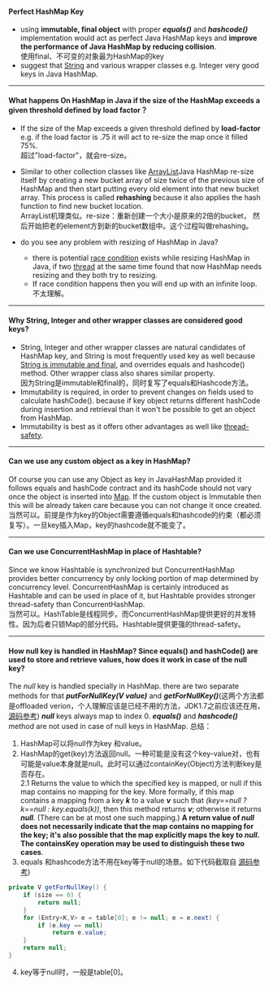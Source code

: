 #### Perfect HashMap Key
- using **immutable, final object** with proper **_equals()_** and **_hashcode()_** implementation would act as perfect Java HashMap keys and **improve the performance of Java HashMap by reducing collision**.\
使用final、不可变的对象最为HashMap的key
- suggest that [String](http://javarevisited.blogspot.sg/2011/07/string-vs-stringbuffer-vs-stringbuilder.html) and various wrapper classes e.g. Integer very good keys in Java HashMap.
***
#### What happens On HashMap in Java if the size of the HashMap exceeds a given threshold defined by load factor？
- If the size of the Map exceeds a given threshold defined by **load-factor** e.g. if the load factor is .75 it will act to re-size the map once it filled 75%.\
超过"load-factor"，就会re-size。
- Similar to other collection classes like [ArrayList](http://javarevisited.blogspot.sg/2011/05/example-of-arraylist-in-java-tutorial.html)Java HashMap re-size itself by creating a new bucket array of size twice of the previous size of HashMap and then start putting every old element into that new bucket array. This process is called **rehashing** because it also applies the hash function to find new bucket location.\
ArrayList机理类似。re-size：重新创建一个大小是原来的2倍的bucket， 然后开始把老的element方到新的bucket数组中。这个过程叫做rehashing。
- do you see any problem with resizing of HashMap in Java?

    - there is potential [race condition](http://javarevisited.blogspot.sg/2012/02/what-is-race-condition-in.html) exists while resizing HashMap in Java, if two [thread](http://javarevisited.blogspot.sg/2011/02/how-to-implement-thread-in-java.html) at the same time found that now HashMap needs resizing and they both try to resizing.
    - If race condition happens then you will end up with an infinite loop. 不太理解。
***
#### Why String, Integer and other wrapper classes are considered good keys?
- String, Integer and other wrapper classes are natural candidates of HashMap key, and String is most frequently used key as well because  [String is immutable and final](http://javarevisited.blogspot.sg/2010/10/why-string-is-immutable-in-java.html), and overrides equals and hashcode() method. Other wrapper class also shares similar property.\
因为String是immutable和final的，同时复写了equals和Hashcode方法。
- Immutability is required, in order to prevent changes on fields used to calculate hashCode(). because if key object returns different hashCode during insertion and retrieval than it won't be possible to get an object from HashMap.
- Immutability is best as it offers other advantages as well like [thread-safety](http://javarevisited.blogspot.sg/2012/01/how-to-write-thread-safe-code-in-java.html).
***
#### Can we use any custom object as a key in HashMap?
Of course you can use any Object as key in JavaHashMap provided it follows equals and hashCode contract and its hashCode should not vary once the object is inserted into  [Map](http://javarevisited.blogspot.sg/2011/12/how-to-traverse-or-loop-hashmap-in-java.html). If the custom object is Immutable then this will be already taken care because you can not change it once created.\
当然可以。前提是作为key的Object需要遵循equals和hashcode的约束（都必须复写）。一旦key插入Map，key的hashcode就不能变了。
***
#### Can we use ConcurrentHashMap in place of Hashtable?
Since we know Hashtable is synchronized but ConcurrentHashMap provides better concurrency by only locking portion of map determined by concurrency level. ConcurrentHashMap is certainly introduced as Hashtable and can be used in place of it, but Hashtable provides stronger thread-safety than ConcurrentHashMap.\
当然可以。HashTable是线程同步。而ConcurrentHashMap提供更好的并发特性。因为后者只锁Map的部分代码。Hashtable提供更强的thread-safety。
***
#### How null key is handled in HashMap? Since equals() and hashCode() are used to store and retrieve values, how does it work in case of the null key?
The *null* key is handled specially in HashMap. there are two separate methods for that ***putForNullKey(V value)*** and **_getForNullKey()_**(这两个方法都是offloaded verion，个人理解应该是已经不用的方法，JDK1.7之前应该还在用，[源码参考](http://grepcode.com/file/repository.grepcode.com/java/root/jdk/openjdk/6-b14/java/util/HashMap.java#HashMap.putForNullKey%28java.lang.Object%29)) ***null*** keys always map to index 0. ***equals()*** and ***hashcode()*** method are not used in case of null keys in HashMap. 总结：
1. HashMap可以将null作为key 和value。
2. HashMap的get(key)方法返回null。一种可能是没有这个key-value对，也有可能是value本身就是null。此时可以通过containKey(Object)方法判断key是否存在。\
2.1 Returns the value to which the specified key is mapped, or null if this map contains no mapping for the key.
More formally, if this map contains a mapping from a key ***k*** to a value ***v*** such that *(key\==null ? k==null : key.equals(k))*, then this method returns ***v***; otherwise it returns ***null***. (There can be at most one such mapping.)
**A return value of *null* does not necessarily indicate that the map contains no mapping for the key; it's also possible that the map explicitly maps the key to ***null***. The containsKey operation may be used to distinguish these two cases**.
3. equals 和hashcode方法不用在key等于null的场景。如下代码截取自 [源码参考](http://grepcode.com/file/repository.grepcode.com/java/root/jdk/openjdk/6-b14/java/util/HashMap.java#HashMap.putForNullKey%28java.lang.Object%29))
```Java
private V getForNullKey() {
	if (size == 0) {
		return null;
	}
	for (Entry<K,V> e = table[0]; e != null; e = e.next) {
		if (e.key == null)
			return e.value;
	}
	return null;
}
```
4. key等于null时，一般是table[0]。


